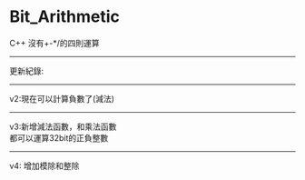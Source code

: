 # Bit_Arithmetic <br>

C++ 沒有+-*/的四則運算 <br>
<hr>
更新紀錄: <br>
<hr>
v2:現在可以計算負數了(減法) <br>
<hr>
v3:新增減法函數，和乘法函數 <br>
    都可以運算32bit的正負整數
<hr>
v4: 增加模除和整除
